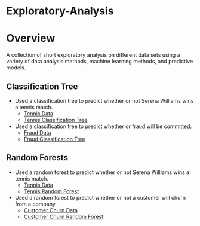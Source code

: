 # Exploratory-Analysis

# Overview
A collection of short exploratory analysis on different data sets using a variety of data analysis methods, machine learning methods, and predictive models. 

## Classification Tree
- Used a classification tree to predict whether or not Serena Williams wins a tennis match.
  - [Tennis Data](https://github.com/keltiwise/Exploratory-Analysis/blob/main/Data/tennis.csv)
  - [Tennis Classification Tree](https://github.com/keltiwise/Exploratory-Analysis/blob/main/Code/Tennis.R)
- Used a classification tree to predict whether or fraud will be committed.
  - [Fraud Data](https://github.com/keltiwise/Exploratory-Analysis/blob/main/Data/fraud_data.csv)
  - [Fraud Classification Tree](https://github.com/keltiwise/Exploratory-Analysis/blob/main/Code/fraud_data.R)

## Random Forests
- Used a random forest to predict whether or not Serena Williams wins a tennis match.
  - [Tennis Data](https://github.com/keltiwise/Exploratory-Analysis/blob/main/Data/tennis.csv)
  - [Tennis Random Forest](https://github.com/keltiwise/Exploratory-Analysis/blob/main/Code/tennis_forests.R)
- Used a random forest to predict whether or not a customer will churn from a company.
  - [Customer Churn Data](https://github.com/keltiwise/Exploratory-Analysis/blob/main/Data/customer_churn.csv)
  - [Customer Churn Random Forest](https://github.com/keltiwise/Exploratory-Analysis/blob/main/Code/customer_churn.R)

